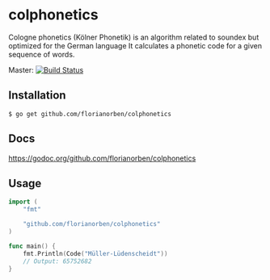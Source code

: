 # colphonetics

Cologne phonetics (Kölner Phonetik) is an algorithm related to soundex but optimized for the German language
It calculates a phonetic code for a given sequence of words.

Master: [![Build Status](https://travis-ci.org/florianorben/colphonetics.svg?branch=master)](https://travis-ci.org/florianorben/colphonetics/)

## Installation

    $ go get github.com/florianorben/colphonetics
    
## Docs

https://godoc.org/github.com/florianorben/colphonetics
    
## Usage

```go
import (
	"fmt"

	"github.com/florianorben/colphonetics"
)

func main() {
	fmt.Println(Code("Müller-Lüdenscheidt"))
    // Output: 65752682	
}
```